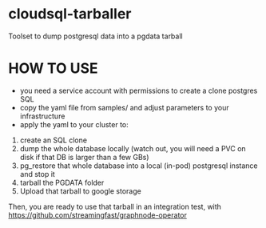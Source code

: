 # cloudsql-tarballer
Toolset to dump postgresql data into a pgdata tarball

# HOW TO USE
* you need a service account with permissions to create a clone postgres SQL
* copy the yaml file from samples/ and adjust parameters to your infrastructure
* apply the yaml to your cluster to:
 1. create an SQL clone
 2. dump the whole database locally (watch out, you will need a PVC on disk if that DB is larger than a few GBs)
 3. pg_restore that whole database into a local (in-pod) postgresql instance and stop it
 4. tarball the PGDATA folder
 5. Upload that tarball to google storage

Then, you are ready to use that tarball in an integration test, with https://github.com/streamingfast/graphnode-operator
